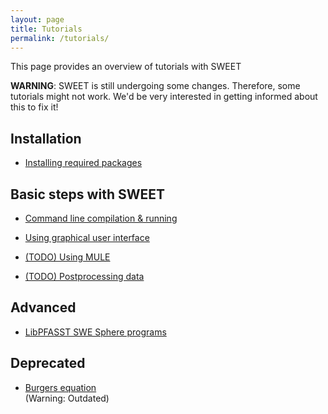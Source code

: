 ```yaml
---
layout: page
title: Tutorials
permalink: /tutorials/
---
```



This page provides an overview of tutorials with SWEET

**WARNING**: SWEET is still undergoing some changes. Therefore, some tutorials might not work. We'd be very interested in getting informed about this to fix it!


## Installation

 * [Installing required packages](installation_basics.html)


## Basic steps with SWEET

 * [Command line compilation & running](basic_swe_sphere_cmd_line.html)

 * [Using graphical user interface](basic_swe_sphere_with_gui.html)

 * [(TODO) Using MULE](basic_mule.html)

 * [(TODO) Postprocessing data](basic_postprocessing.html)


## Advanced

 * [LibPFASST SWE Sphere programs](advanced_libpfasst_swe_sphere.html)


## Deprecated

 * [Burgers equation](other_burgers_tut.html)<br />
   (Warning: Outdated)


